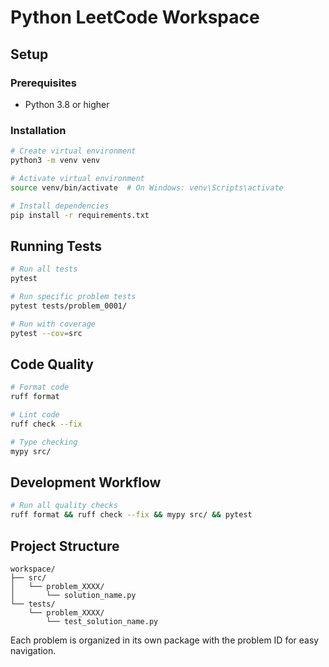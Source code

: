 # Python LeetCode Workspace

## Setup

### Prerequisites
- Python 3.8 or higher

### Installation
```bash
# Create virtual environment
python3 -m venv venv

# Activate virtual environment
source venv/bin/activate  # On Windows: venv\Scripts\activate

# Install dependencies
pip install -r requirements.txt
```

## Running Tests

```bash
# Run all tests
pytest

# Run specific problem tests
pytest tests/problem_0001/

# Run with coverage
pytest --cov=src
```

## Code Quality

```bash
# Format code
ruff format

# Lint code
ruff check --fix

# Type checking
mypy src/
```

## Development Workflow

```bash
# Run all quality checks
ruff format && ruff check --fix && mypy src/ && pytest
```

## Project Structure

```
workspace/
├── src/
│   └── problem_XXXX/
│       └── solution_name.py
└── tests/
    └── problem_XXXX/
        └── test_solution_name.py
```

Each problem is organized in its own package with the problem ID for easy navigation.